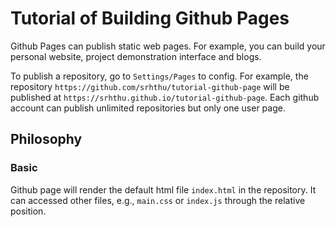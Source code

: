 # Tutorial of Building Github Pages
Github Pages can publish static web pages. For example, you can build your personal website, project demonstration interface and blogs.

To publish a repository, go to `Settings/Pages` to config. For example, the repository `https://github.com/srhthu/tutorial-github-page` will be published at `https://srhthu.github.io/tutorial-github-page`. Each github account can publish unlimited repositories but only one user page.

## Philosophy
### Basic
Github page will render the default html file `index.html` in the repository. It can accessed other files, e.g., `main.css` or `index.js` through the relative position.

